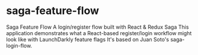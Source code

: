 # saga-feature-flow
Saga Feature Flow  A login/register flow built with React &amp; Redux Saga This application demonstrates what a React-based register/login workflow might look like with LaunchDarkly feature flags  It's based on Juan Soto's saga-login-flow.
